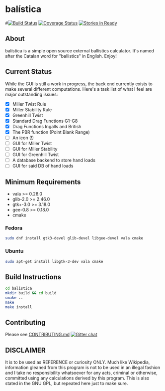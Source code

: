 # balística

#[![Build Status](https://travis-ci.org/steveno/balistica.svg?branch=master)](https://travis-ci.org/steveno/balistica)
[![Coverage Status](https://img.shields.io/coveralls/steveno/balistica.svg)](https://coveralls.io/r/steveno/balistica)
[![Stories in Ready](https://badge.waffle.io/steveno/balistica.png?label=ready)](https://waffle.io/steveno/balistica)

## About
balística is a simple open source external ballistics calculator. It's 
named after the Catalan word for "ballistics" in English. Enjoy!

## Current Status
While the GUI is still a work in progress, the back end currently exists
to make several different computations. Here's a task list of what I feel
are major outstanding issues:
- [x] Miller Twist Rule
- [x] Miller Stability Rule
- [x] Greenhill Twist
- [x] Standard Drag Functions G1-G8
- [x] Drag Functions Ingalls and British
- [x] The PBR function (Point Blank Range)
- [ ] An icon (!)
- [ ] GUI for Miller Twist
- [ ] GUI for Miller Stability
- [ ] GUI for Greenhill Twist
- [ ] A database backend to store hand loads
- [ ] GUI for said DB of hand loads

## Minimum Requirements
* vala >= 0.28.0 
* glib-2.0 >= 2.46.0
* gtk+-3.0 >= 3.18.0
* gee-0.8 >= 0.18.0
* cmake 

### Fedora
```bash
sudo dnf install gtk3-devel glib-devel libgee-devel vala cmake
```

### Ubuntu
```bash
sudo apt-get install libgtk-3-dev vala cmake
```

## Build Instructions
```bash
cd balistica
mkdir build && cd build
cmake ..
make
make install
```

## Contributing
Please see [CONTRIBUTING.md](https://github.com/steveno/balistica/blob/master/CONTRIBUTING.md)
[![Gitter chat](https://badges.gitter.im/steveno/balistica.png)](https://gitter.im/steveno/balistica)

## DISCLAIMER
It is to be used as REFERENCE or curiosity ONLY. Much like
Wikipedia, information gleaned from this program is not to be 
used in an illegal fashion and I take no responsibility whatsoever
for any acts, criminal or otherwise, committed using any calculations 
derived by this program. This is also stated in the GNU GPL, 
but repeated here just to make sure.
